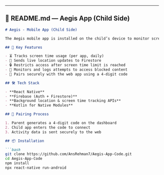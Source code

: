 
---

## 📄 **README.md — Aegis App (Child Side)**

```markdown
# Aegis - Mobile App (Child Side)

The Aegis mobile app is installed on the child’s device to monitor screen time, track live location, and enforce digital wellbeing. Data is synced with the parent's dashboard for real-time visibility and control.

## 📱 Key Features

- ⏳ Tracks screen time usage (per app, daily)
- 📍 Sends live location updates to Firestore
- 🔒 Restricts access after screen time limit is reached
- 📵 Monitors and logs attempts to access blocked content
- 🔗 Pairs securely with the web app using a 4-digit code

## 🛠️ Tech Stack

- **React Native**
- **Firebase (Auth + Firestore)**
- **Background location & screen time tracking APIs**
- **Kotlin for Native Modules**

## 🔗 Pairing Process

1. Parent generates a 4-digit code on the dashboard
2. Child app enters the code to connect
3. Activity data is sent securely to the web

## 📦 Installation

```bash
git clone https://github.com/AnsRehman7/Aegis-App-Code.git
cd Aegis-App-Code
npm install
npx react-native run-android
